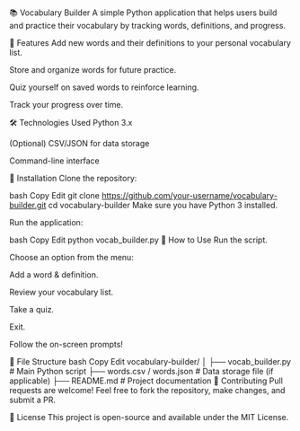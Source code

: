 📚 Vocabulary Builder
A simple Python application that helps users build and practice their vocabulary by tracking words, definitions, and progress.

🚀 Features
Add new words and their definitions to your personal vocabulary list.

Store and organize words for future practice.

Quiz yourself on saved words to reinforce learning.

Track your progress over time.

🛠️ Technologies Used
Python 3.x

(Optional) CSV/JSON for data storage

Command-line interface

📄 Installation
Clone the repository:

bash
Copy
Edit
git clone https://github.com/your-username/vocabulary-builder.git
cd vocabulary-builder
Make sure you have Python 3 installed.

Run the application:

bash
Copy
Edit
python vocab_builder.py
🎯 How to Use
Run the script.

Choose an option from the menu:

Add a word & definition.

Review your vocabulary list.

Take a quiz.

Exit.

Follow the on-screen prompts!

📂 File Structure
bash
Copy
Edit
vocabulary-builder/
│
├── vocab_builder.py      # Main Python script
├── words.csv / words.json # Data storage file (if applicable)
├── README.md              # Project documentation
🤝 Contributing
Pull requests are welcome! Feel free to fork the repository, make changes, and submit a PR.

📄 License
This project is open-source and available under the MIT License.
